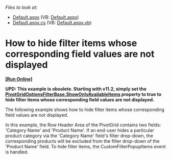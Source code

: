 <!-- default file list -->
*Files to look at*:

* [Default.aspx](./CS/ASPxPivotGrid_ShowOnlyVisibleFilterItems/Default.aspx) (VB: [Default.aspx](./VB/ASPxPivotGrid_ShowOnlyVisibleFilterItems/Default.aspx))
* [Default.aspx.cs](./CS/ASPxPivotGrid_ShowOnlyVisibleFilterItems/Default.aspx.cs) (VB: [Default.aspx.vb](./VB/ASPxPivotGrid_ShowOnlyVisibleFilterItems/Default.aspx.vb))
<!-- default file list end -->
# How to hide filter items whose corresponding field values are not displayed
<!-- run online -->
**[[Run Online]](https://codecentral.devexpress.com/e2743/)**
<!-- run online end -->


<p><strong>UPD: This example is obsolete</strong><strong>. </strong><strong>Starting with </strong><strong>v</strong><strong>11.2,</strong><strong> </strong><strong>simpl</strong><strong>y set the </strong><a href="http://documentation.devexpress.com/#CoreLibraries/DevExpressXtraPivotGridPivotGridOptionsFilterBase_ShowOnlyAvailableItemstopic"><strong><u>PivotGridOptionsFilterBase.ShowOnlyAvailableItems</u></strong></a><strong> property to </strong><strong>true</strong><strong> </strong><strong>t</strong><strong>o hide filter items whose corresponding field values are not displayed</strong><strong>.</strong></p><p>The following example shows how to hide filter items whose corresponding field values are not displayed.</p><p>In this example, the Row Header Area of the PivotGrid contains two fields: 'Category Name' and 'Product Name'. If an end-user hides a particular product category via the 'Category Name' field's filter drop-down, the corresponding products will be excluded from the filter drop-down of the 'Product Name' field. To hide filter items, the CustomFilterPopupItems event is handled.</p><p><br />
</p>

<br/>


